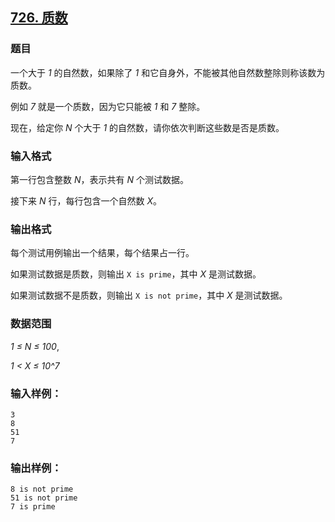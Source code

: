## [726. 质数](https://www.acwing.com/problem/content/728/)

### 题目

一个大于 *1* 的自然数，如果除了 *1* 和它自身外，不能被其他自然数整除则称该数为质数。

例如 *7* 就是一个质数，因为它只能被 *1* 和 *7* 整除。

现在，给定你 *N* 个大于 *1* 的自然数，请你依次判断这些数是否是质数。

### 输入格式

第一行包含整数 *N*，表示共有 *N* 个测试数据。

接下来 *N* 行，每行包含一个自然数 *X*。

### 输出格式

每个测试用例输出一个结果，每个结果占一行。

如果测试数据是质数，则输出 `X is prime`，其中 *X* 是测试数据。

如果测试数据不是质数，则输出 `X is not prime`，其中 *X* 是测试数据。

### 数据范围

*1 ≤ N ≤ 100*,

*1 < X ≤ 10^7*

### 输入样例：

```
3
8
51
7
```

### 输出样例：

```
8 is not prime
51 is not prime
7 is prime
```
